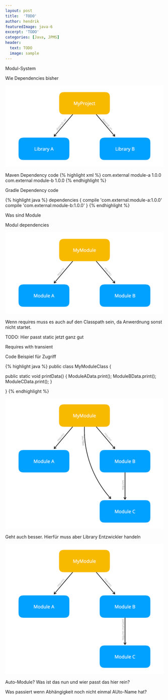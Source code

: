 ```yaml
---
layout: post
title:  'TODO'
author: hendrik
featuredImage: java-6
excerpt: 'TODO'
categories: [Java, JPMS]
header:
  text: TODO
  image: sample
---
```


Modul-System

Wie Dependencies bisher

![project dependency graph](/assets/posts/2020-04-20-module-requires/dependencies.png)

Maven Dependency code
{% highlight xml %}
<dependency>
    <groupId>com.external</groupId>
    <artifactId>module-a</artifactId>
    <version>1.0.0</version>
</dependency>
<dependency>
    <groupId>com.external</groupId>
    <artifactId>module-b</artifactId>
    <version>1.0.0</version>
</dependency>
{% endhighlight %}

Gradle Dependency code

{% highlight java %}
dependencies {
    compile 'com.external:module-a:1.0.0'
    compile 'com.external:module-b:1.0.0'
}
{% endhighlight %}

Was sind Module

Modul dependencies

![project module graph](/assets/posts/2020-04-20-module-requires/modules.png)

Wenn requires muss es auch auf den Classpath sein, da Anwerdnung sonst nicht startet.

TODO: Hier passt static jetzt ganz gut

Requires with transient

Code Beispiel für Zugriff

{% highlight java %}
public class MyModuleClass {

  public static void printData() {
    ModuleAData.print();
    ModuleBData.print();
    ModuleCData.print();
  }

}
{% endhighlight %}

![project dependency graph](/assets/posts/2020-04-20-module-requires/modules-not-transient.png)

Geht auch besser. Hierfür muss aber Library Entzwickler handeln

![project dependency graph](/assets/posts/2020-04-20-module-requires/modules-transient.png)

Auto-Module? Was ist das nun und wier passt das hier rein?

Was passiert wenn Abhängigkeit noch nicht einmal AUto-Name hat?
